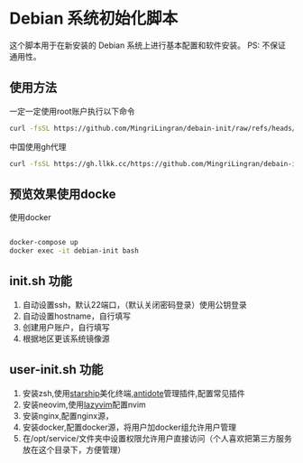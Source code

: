 # Debian 系统初始化脚本

这个脚本用于在新安装的 Debian 系统上进行基本配置和软件安装。
PS: 不保证通用性。

## 使用方法

一定一定使用root账户执行以下命令

``` bash
curl -fsSL https://github.com/MingriLingran/debain-init/raw/refs/heads/main/init.sh | bash
```

中国使用gh代理

```bash
curl -fsSL https://gh.llkk.cc/https://github.com/MingriLingran/debain-init/raw/refs/heads/main/init.sh | bash
```

## 预览效果使用docke

使用docker

```bash

docker-compose up 
docker exec -it debian-init bash
```

## init.sh 功能

1. 自动设置ssh，默认22端口，（默认关闭密码登录）使用公钥登录
2. 自动设置hostname，自行填写
3. 创建用户账户，自行填写
4. 根据地区更该系统镜像源

## user-init.sh 功能

1. 安装zsh,使用[starship](https://github.com/starship/starship)美化终端,[antidote](https://github.com/mattmc3/antidote)管理插件,配置常见插件
2. 安装neovim,使用[lazyvim](https://github.com/LazyVim/LazyVim)配置nvim
3. 安装nginx,配置nginx源，
4. 安装docker,配置docker源，将用户加docker组允许用户管理
5. 在/opt/service/文件夹中设置权限允许用户直接访问（个人喜欢把第三方服务放在这个目录下，方便管理）
